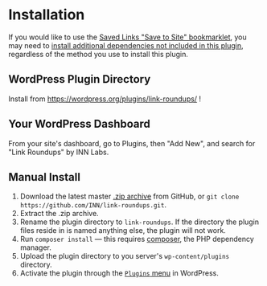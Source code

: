 # Installation

If you would like to use the [Saved Links "Save to Site" bookmarklet](saved-links.md), you may need to [install additional dependencies not included in this plugin](bookmarklet-dependencies.md), regardless of the method you use to install this plugin.

## WordPress Plugin Directory

Install from https://wordpress.org/plugins/link-roundups/ !

## Your WordPress Dashboard

From your site's dashboard, go to Plugins, then "Add New", and search for "Link Roundups" by INN Labs.

## Manual Install

1. Download the latest master [.zip archive](https://github.com/INN/link-roundups/archive/master.zip) from GitHub, or `git clone https://github.com/INN/link-roundups.git`.
2. Extract the .zip archive. 
3. Rename the plugin directory to `link-roundups`. If the directory the plugin files reside in is named anything else, the plugin will not work.
4. Run `composer install` &mdash; this requires [composer](https://getcomposer.org/), the PHP dependency manager.
4. Upload the plugin directory to you server's `wp-content/plugins` directory.
5. Activate the plugin through the [`Plugins` menu](https://codex.wordpress.org/Plugins_Screen) in WordPress.

